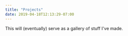```yaml
---
title: "Projects"
date: 2019-04-18T12:13:29-07:00
---
```


This will (eventually) serve as a gallery of stuff I've made.
